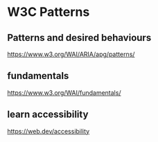 # W3C Patterns

## Patterns and desired behaviours

https://www.w3.org/WAI/ARIA/apg/patterns/

## fundamentals

https://www.w3.org/WAI/fundamentals/

## learn accessibility

https://web.dev/accessibility
